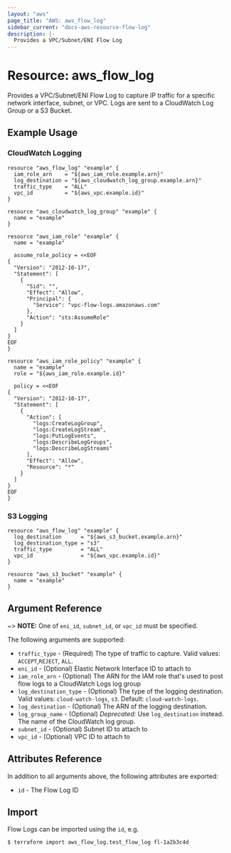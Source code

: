 ```yaml
---
layout: "aws"
page_title: "AWS: aws_flow_log"
sidebar_current: "docs-aws-resource-flow-log"
description: |-
  Provides a VPC/Subnet/ENI Flow Log
---
```


# Resource: aws_flow_log

Provides a VPC/Subnet/ENI Flow Log to capture IP traffic for a specific network
interface, subnet, or VPC. Logs are sent to a CloudWatch Log Group or a S3 Bucket.

## Example Usage

### CloudWatch Logging

```hcl
resource "aws_flow_log" "example" {
  iam_role_arn    = "${aws_iam_role.example.arn}"
  log_destination = "${aws_cloudwatch_log_group.example.arn}"
  traffic_type    = "ALL"
  vpc_id          = "${aws_vpc.example.id}"
}

resource "aws_cloudwatch_log_group" "example" {
  name = "example"
}

resource "aws_iam_role" "example" {
  name = "example"

  assume_role_policy = <<EOF
{
  "Version": "2012-10-17",
  "Statement": [
    {
      "Sid": "",
      "Effect": "Allow",
      "Principal": {
        "Service": "vpc-flow-logs.amazonaws.com"
      },
      "Action": "sts:AssumeRole"
    }
  ]
}
EOF
}

resource "aws_iam_role_policy" "example" {
  name = "example"
  role = "${aws_iam_role.example.id}"

  policy = <<EOF
{
  "Version": "2012-10-17",
  "Statement": [
    {
      "Action": [
        "logs:CreateLogGroup",
        "logs:CreateLogStream",
        "logs:PutLogEvents",
        "logs:DescribeLogGroups",
        "logs:DescribeLogStreams"
      ],
      "Effect": "Allow",
      "Resource": "*"
    }
  ]
}
EOF
}
```

### S3 Logging

```hcl
resource "aws_flow_log" "example" {
  log_destination      = "${aws_s3_bucket.example.arn}"
  log_destination_type = "s3"
  traffic_type         = "ALL"
  vpc_id               = "${aws_vpc.example.id}"
}

resource "aws_s3_bucket" "example" {
  name = "example"
}
```

## Argument Reference

~> **NOTE:** One of `eni_id`, `subnet_id`, or `vpc_id` must be specified.

The following arguments are supported:

* `traffic_type` - (Required) The type of traffic to capture. Valid values: `ACCEPT`,`REJECT`, `ALL`.
* `eni_id` - (Optional) Elastic Network Interface ID to attach to
* `iam_role_arn` - (Optional) The ARN for the IAM role that's used to post flow logs to a CloudWatch Logs log group
* `log_destination_type` - (Optional) The type of the logging destination. Valid values: `cloud-watch-logs`, `s3`. Default: `cloud-watch-logs`.
* `log_destination` - (Optional) The ARN of the logging destination.
* `log_group_name` - (Optional) *Deprecated:* Use `log_destination` instead. The name of the CloudWatch log group.
* `subnet_id` - (Optional) Subnet ID to attach to
* `vpc_id` - (Optional) VPC ID to attach to

## Attributes Reference

In addition to all arguments above, the following attributes are exported:

* `id` - The Flow Log ID

## Import

Flow Logs can be imported using the `id`, e.g.

```
$ terraform import aws_flow_log.test_flow_log fl-1a2b3c4d
```
